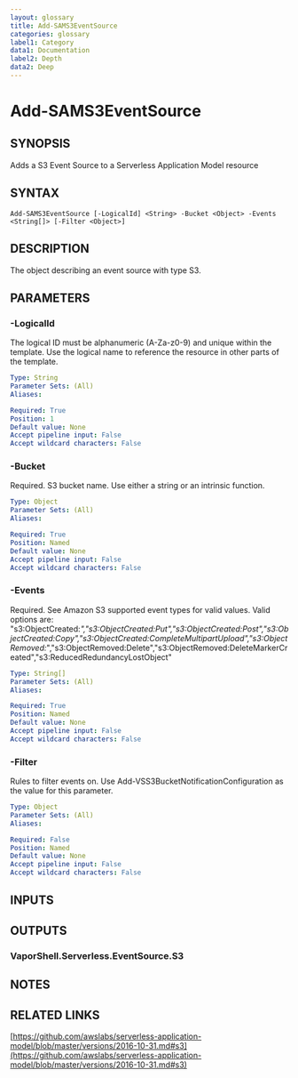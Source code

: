```yaml
---
layout: glossary
title: Add-SAMS3EventSource
categories: glossary
label1: Category
data1: Documentation
label2: Depth
data2: Deep
---
```


# Add-SAMS3EventSource

## SYNOPSIS
Adds a S3 Event Source to a Serverless Application Model resource

## SYNTAX

```
Add-SAMS3EventSource [-LogicalId] <String> -Bucket <Object> -Events <String[]> [-Filter <Object>]
```

## DESCRIPTION
The object describing an event source with type S3.

## PARAMETERS

### -LogicalId
The logical ID must be alphanumeric (A-Za-z0-9) and unique within the template.
Use the logical name to reference the resource in other parts of the template.

```yaml
Type: String
Parameter Sets: (All)
Aliases: 

Required: True
Position: 1
Default value: None
Accept pipeline input: False
Accept wildcard characters: False
```

### -Bucket
Required.
S3 bucket name.
Use either a string or an intrinsic function.

```yaml
Type: Object
Parameter Sets: (All)
Aliases: 

Required: True
Position: Named
Default value: None
Accept pipeline input: False
Accept wildcard characters: False
```

### -Events
Required.
See Amazon S3 supported event types for valid values.
Valid options are: "s3:ObjectCreated:*","s3:ObjectCreated:Put","s3:ObjectCreated:Post","s3:ObjectCreated:Copy","s3:ObjectCreated:CompleteMultipartUpload","s3:ObjectRemoved:*","s3:ObjectRemoved:Delete","s3:ObjectRemoved:DeleteMarkerCreated","s3:ReducedRedundancyLostObject"

```yaml
Type: String[]
Parameter Sets: (All)
Aliases: 

Required: True
Position: Named
Default value: None
Accept pipeline input: False
Accept wildcard characters: False
```

### -Filter
Rules to filter events on.
Use Add-VSS3BucketNotificationConfiguration as the value for this parameter.

```yaml
Type: Object
Parameter Sets: (All)
Aliases: 

Required: False
Position: Named
Default value: None
Accept pipeline input: False
Accept wildcard characters: False
```

## INPUTS

## OUTPUTS

### VaporShell.Serverless.EventSource.S3

## NOTES

## RELATED LINKS

[https://github.com/awslabs/serverless-application-model/blob/master/versions/2016-10-31.md#s3](https://github.com/awslabs/serverless-application-model/blob/master/versions/2016-10-31.md#s3)

